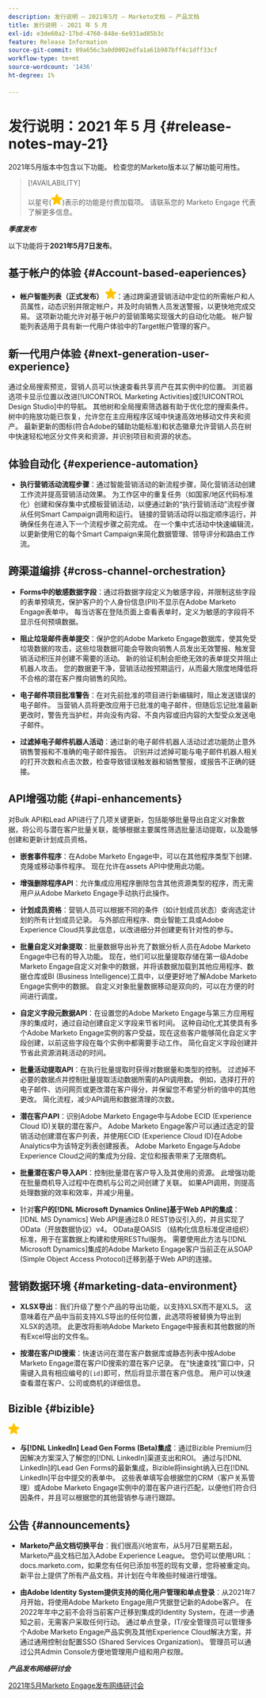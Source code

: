 ```yaml
---
description: 发行说明 — 2021年5月 — Marketo文档 — 产品文档
title: 发行说明 - 2021 年 5 月
exl-id: e3de60a2-17bd-4760-848e-6e931ad85b3c
feature: Release Information
source-git-commit: 09a656c3a0d0002edfa1a61b987bff4c1dff33cf
workflow-type: tm+mt
source-wordcount: '1436'
ht-degree: 1%

---
```


# 发行说明：2021 年 5 月 {#release-notes-may-21}

2021年5月版本中包含以下功能。 检查您的Marketo版本以了解功能可用性。

>[!AVAILABILITY]
>
>以星号(![](assets/yellow-star.png))表示的功能是付费加载项。 请联系您的 Marketo Engage 代表了解更多信息。

**_季度发布_**

以下功能将于&#x200B;**2021年5月7日发布**。

## 基于帐户的体验 {#Account-based-eaperiences}

* **帐户智能列表（正式发布）** ![](assets/yellow-star.png)：通过跨渠道营销活动中定位的所需帐户和人员属性，动态识别并限定帐户，并及时向销售人员发送警报，以更快地完成交易。 这项新功能允许对基于帐户的营销策略实现强大的自动化功能。 帐户智能列表适用于具有新一代用户体验中的Target帐户管理的客户。

## 新一代用户体验 {#next-generation-user-experience}

通过全局搜索预览，营销人员可以快速查看共享资产在其实例中的位置。 浏览器选项卡显示位置以改进[!UICONTROL Marketing Activities]或[!UICONTROL Design Studio]中的导航。 其他树和全局搜索筛选器有助于优化您的搜索条件。 树中的拖放功能已恢复，允许您在主应用程序区域中快速高效地移动文件夹和资产。 最新更新的图标(符合Adobe的辅助功能标准)和状态徽章允许营销人员在树中快速轻松地区分文件夹和资源，并识别项目和资源的状态。

## 体验自动化 {#experience-automation}

* **执行营销活动流程步骤**：通过智能营销活动的新流程步骤，简化营销活动创建工作流并提高营销活动效果。 为工作区中的重复任务（如国家/地区代码标准化）创建和保存集中式模板营销活动，以便通过新的“执行营销活动”流程步骤从任何Smart Campaign调用和运行。 链接的营销活动将以指定顺序运行，并确保任务在进入下一个流程步骤之前完成。 在一个集中式活动中快速编辑流，以更新使用它的每个Smart Campaign来简化数据管理、领导评分和路由工作流。

## 跨渠道编排 {#cross-channel-orchestration}

* **Forms中的敏感数据字段**：通过将数据字段定义为敏感字段，并限制这些字段的表单预填充，保护客户的个人身份信息(PII)不显示在Adobe Marketo Engage表单中。 每当访客在登陆页面上查看表单时，定义为敏感的字段将不显示任何预填数据。

* **阻止垃圾邮件表单提交**：保护您的Adobe Marketo Engage数据库，使其免受垃圾数据的攻击，这些垃圾数据可能会导致向销售人员发出无效警报、触发营销活动积压并创建不需要的活动。 新的验证机制会拒绝无效的表单提交并阻止机器人攻击。 您的数据更干净，营销活动按预期运行，从而最大限度地降低将不合格的潜在客户推向销售的风险。

* **电子邮件项目批准警告**：在对先前批准的项目进行新编辑时，阻止发送错误的电子邮件。  当营销人员将更改应用于已批准的电子邮件，但随后忘记批准最新更改时，警告充当护栏，并向没有内容、不良内容或旧内容的大型受众发送电子邮件。

* **过滤掉电子邮件机器人活动**：通过新的电子邮件机器人活动过滤功能防止意外销售警报和不准确的电子邮件报告。 识别并过滤掉可能与电子邮件机器人相关的打开次数和点击次数，检查导致错误触发器和销售警报，或报告不正确的链接。

## API增强功能 {#api-enhancements}

对Bulk API和Lead API进行了几项关键更新，包括能够批量导出自定义对象数据，将公司与潜在客户批量关联，能够根据主要属性筛选批量活动提取，以及能够创建和更新计划成员资格。

* **嵌套事件程序**：在Adobe Marketo Engage中，可以在其他程序类型下创建、克隆或移动事件程序。 现在允许在assets API中使用此功能。

* **增强删除程序API**：允许集成应用程序删除包含其他资源类型的程序，而无需用户从Adobe Marketo Engage手动执行此操作。

* **计划成员资格**：营销人员可以根据不同的条件（如计划成员状态）查询选定计划的所有计划成员记录。 与外部应用程序、商业智能工具或Adobe Experience Cloud共享此信息，以改进细分并创建更有针对性的参与。

* **批量自定义对象提取**：批量数据导出补充了数据分析人员在Adobe Marketo Engage中已有的导入功能。 现在，他们可以批量提取存储在第一级Adobe Marketo Engage自定义对象中的数据，并将该数据加载到其他应用程序、数据仓库或BI (Business Intelligence)工具中，以便更好地了解Adobe Marketo Engage实例中的数据。  自定义对象批量数据移动是双向的，可以在方便的时间进行调度。

* **自定义字段元数据API**：在设置您的Adobe Marketo Engage与第三方应用程序的集成时，通过自动创建自定义字段来节省时间。 这种自动化尤其使具有多个Adobe Marketo Engage实例的客户受益，现在这些客户能够简化自定义字段创建，以前这些字段在每个实例中都需要手动工作。 简化自定义字段创建并节省此资源消耗活动的时间。

* **批量活动提取API**：在执行批量提取时获得对数据量和类型的控制。 过滤掉不必要的数据点并控制批量提取活动数据所需的API调用数。  例如，选择打开的电子邮件、访问网页或更改潜在客户得分，并保留您不希望分析的值中的其他更改。 简化流程，减少API调用和数据清理的次数。

* **潜在客户API**：识别Adobe Marketo Engage中与Adobe ECID (Experience Cloud ID)关联的潜在客户。  Adobe Marketo Engage客户可以通过选定的营销活动创建潜在客户列表，并使用ECID (Experience Cloud ID)在Adobe Analytics中为该特定列表创建报表。 Adobe Marketo Engage与Adobe Experience Cloud之间的集成为分段、定位和报表带来了无限商机。

* **批量潜在客户导入API**：控制批量潜在客户导入及其使用的资源。 此增强功能在批量商机导入过程中在商机与公司之间创建了关联。 如果API调用，则提高处理数据的效率和效率，并减少用量。

* 针对&#x200B;**客户的[!DNL Microsoft Dynamics Online]基于Web API的集成**： [!DNL MS Dynamics] Web API是通过8.0 REST协议引入的，并且实现了OData（开放数据协议）v4。 OData是OASIS （结构化信息标准促进组织）标准，用于在富数据上构建和使用RESTful服务。 需要使用此方法与[!DNL Microsoft Dynamics]集成的Adobe Marketo Engage客户当前正在从SOAP (Simple Object Access Protocol)迁移到基于Web API的连接。

## 营销数据环境 {#marketing-data-environment}

* **XLSX导出**：我们升级了整个产品的导出功能，以支持XLSX而不是XLS。 这意味着在产品中当前支持XLS导出的任何位置，此选项将被替换为导出到XLSX的选项。 此更改将影响Adobe Marketo Engage中报表和其他数据的所有Excel导出的文件名。

* **按潜在客户ID搜索**：快速访问在潜在客户数据库或静态列表中按Adobe Marketo Engage潜在客户ID搜索的潜在客户记录。 在“快速查找”窗口中，只需键入具有相应编号的`[id]`即可，然后将显示潜在客户信息。 用户可以快速查看潜在客户、公司或商机的详细信息。

## Bizible {#bizible}

![](assets/yellow-star.png)

* **与[!DNL LinkedIn] Lead Gen Forms (Beta)集成**：通过Bizible Premium归因解决方案深入了解您的[!DNL LinkedIn]渠道支出和ROI。 通过与[!DNL LinkedIn]的Lead Gen Forms的最新集成，Bizible将insight纳入已在[!DNL LinkedIn]平台中提交的表单中。 这些表单填写会根据您的CRM（客户关系管理）或Adobe Marketo Engage实例中的潜在客户进行匹配，以便他们符合归因条件，并且可以根据您的其他营销参与进行跟踪。

## 公告 {#announcements}

* **Marketo产品文档切换平台**：我们很高兴地宣布，从5月7日星期五起，Marketo产品文档已加入Adobe Experience League。 您仍可以使用URL： docs.marketo.com，如果您有任何已添加书签的现有文章，您将被重定向。 新平台上提供了所有产品文档，并计划在今年晚些时候进行增强。

* **由Adobe Identity System提供支持的简化用户管理和单点登录**：从2021年7月开始，将使用Adobe Marketo Engage用户凭据登记新的Adobe客户。 在2022年年中之前不会将当前客户迁移到集成的Identity System，在进一步通知之前，无需客户采取任何行动。 通过单点登录，IT/安全管理员可以管理多个Adobe Marketo Engage产品实例及其他Experience Cloud解决方案，并通过通用控制台配置SSO (Shared Services Organization)。 管理员可以通过公共Admin Console方便地管理用户组和用户权限。

**_产品发布网络研讨会_**

[2021年5月Marketo Engage发布网络研讨会](https://engage.marketo.com/May_21_Release_webinar_RegistrationPage.html)
